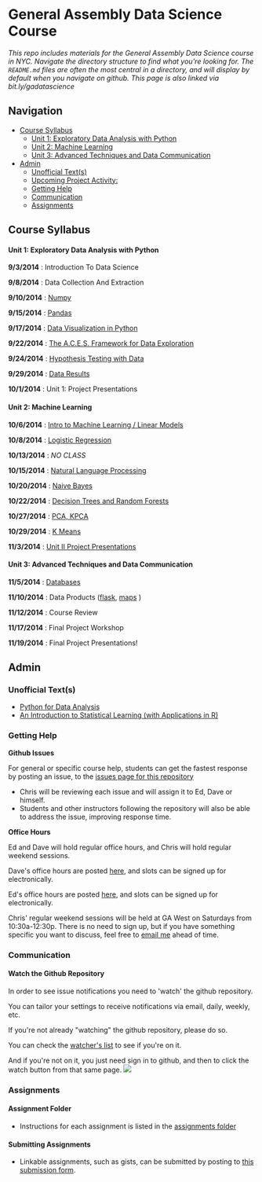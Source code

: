 # General Assembly Data Science Course

*This repo includes materials for the General Assembly Data Science course in NYC. Navigate the directory structure to find what you're looking for. The `README.md` files are often the most central in a directory, and will display by default when you navigate on github. This page is also linked via bit.ly/gadatascience*



## Navigation 

- [Course Syllabus](#user-content-course-syllabus)
	- [Unit 1: Exploratory Data Analysis with Python](#user-content-unit-1-exploratory-data-analysis-with-python)
	- [Unit 2: Machine Learning](#user-content-unit-2-machine-learning)
	- [Unit 3: Advanced Techniques and Data Communication](#user-content-unit-3-advanced-techniques-and-data-communication)
- [Admin](#user-content-admin)
	- [Unofficial Text(s)](#user-content-unofficial-texts)
	- [Upcoming Project Activity:](#user-content-upcoming-project-activity)
	- [Getting Help](#user-content-getting-help)
	- [Communication](#user-content-communication)
	- [Assignments](#user-content-assignments)


## Course Syllabus

#### Unit 1: Exploratory Data Analysis with Python

 **9/3/2014** : Introduction To Data Science
 
 **9/8/2014** : Data Collection And Extraction
 
 **9/10/2014** : [Numpy](https://github.com/TeachingDataScience/data-science-course/tree/forstudentviewing/03_numpy)
 
 **9/15/2014** : [Pandas](https://github.com/TeachingDataScience/data-science-course/tree/forstudentviewing/04_pandas)
 
 **9/17/2014** : [Data Visualization in Python](https://github.com/TeachingDataScience/data-science-course/tree/forstudentviewing/05_Data_Visualization)
 
 **9/22/2014** : [The A.C.E.S. Framework for Data Exploration](06_EDA/)
 
 **9/24/2014** : [Hypothesis Testing with Data](https://github.com/TeachingDataScience/data-science-course/tree/forstudentviewing/07_experimental_design)
 
 **9/29/2014** : [Data Results](08_data_results/)
 
 **10/1/2014** : Unit 1: Project Presentations
 
 
#### Unit 2: Machine Learning
 
 **10/6/2014** : [Intro to Machine Learning / Linear Models](https://github.com/TeachingDataScience/data-science-course/tree/forstudentviewing/09_linear_regression)
 
 **10/8/2014** : [Logistic Regression](10_logistic/)
 
 **10/13/2014** : *NO CLASS*
 
**10/15/2014** :    [Natural Language Processing](https://github.com/TeachingDataScience/data-science-course/tree/forstudentviewing/11_nltk)

**10/20/2014** :    [Naive Bayes](12_Naive_Bayes)

**10/22/2014** :    [Decision Trees and Random Forests](13_decision_trees)

**10/27/2014** :  [PCA, KPCA](14_pca)

**10/29/2014** :  [K Means](15_kmeans)

**11/3/2014** :   [Unit II Project Presentations](https://github.com/TeachingDataScience/data-science-course/blob/forstudentviewing/assignments/110214_Unit_II_Project_Supervised_Learning.md)

#### Unit 3: Advanced Techniques and Data Communication

**11/5/2014** :  [Databases](16_databases)

**11/10/2014** :  Data Products ([flask](https://github.com/TeachingDataScience/data-science-course/tree/forstudentviewing/17_flask), [maps](https://github.com/TeachingDataScience/data-science-course/tree/forstudentviewing/18_maps) )

**11/12/2014** :  Course Review

**11/17/2014** :  Final Project Workshop

**11/19/2014** :  Final Project Presentations!

 
 
 
<!-- 
 
 To remove dates: http://regexr.com/39gbs 
 
--> 
 

## Admin

### Unofficial Text(s)
* [Python for Data Analysis](http://shop.oreilly.com/product/0636920023784.do)
* [An Introduction to Statistical Learning (with Applications in R)](http://www-bcf.usc.edu/~gareth/ISL/)


### Getting Help

**Github Issues**

For general or specific course help, students can get the fastest response by posting an issue, to the [issues page for this repository](https://github.com/TeachingDataScience/data-science-course/issues)

* Chris will be reviewing each issue and will assign it to Ed, Dave or himself.
* Students and other instructors following the repository will also be able to address the issue, improving response time.


**Office Hours**

Ed and Dave will hold regular office hours, and Chris will hold regular weekend sessions.

Dave's office hours are posted [here](https://accounts.google.com/ServiceLogin?service=cl&passive=1209600&continue=https://www.google.com/calendar/selfsched?sstoken%3DUUJjNUJzODlzeDdPfGRlZmF1bHR8MTQ3MjQwYzU4M2M3NmFkODRhMTdhN2Y1MDNlNjE2NGI&followup=https://www.google.com/calendar/selfsched?sstoken%3DUUJjNUJzODlzeDdPfGRlZmF1bHR8MTQ3MjQwYzU4M2M3NmFkODRhMTdhN2Y1MDNlNjE2NGI&scc=1), and slots can be signed up for electronically.

Ed's office hours are posted [here](https://www.google.com/calendar/selfsched?sstoken=UUowVUZtNDJlNGlJfGRlZmF1bHR8MDUxMjk5YmEzMDQyMTJkN2ZjZjY3NmUwNmVkMWZiNzg), and slots can be signed up for electronically.

Chris' regular weekend sessions will be held at GA West on Saturdays from 10:30a-12:30p. There is no need to sign up, but if you have something specific you want to discuss, feel free to [email me](mailto:rwc.sheehan@gmail.com?subject=DAT13%20Office%20Hours) ahead of time.

### Communication

#### Watch the Github Repository

In order to see issue notifications you need to 'watch' the github repository.

You can tailor your settings to receive notifications via email, daily, weekly, etc.

If you're not already "watching" the github repository, please do so.

You can check the [watcher's list](https://github.com/TeachingDataScience/data-science-course/watchers) to see if you're on it.

And if you're not on it, you just need sign in to github, and then to click the watch button from that same page.
![](http://note.io/XQGFnA)


### Assignments

#### Assignment Folder

* Instructions for each assignment is listed in the [assignments folder](assignments/)

#### Submitting Assignments

* Linkable assignments, such as gists, can be submitted by posting to [this submission form](https://docs.google.com/forms/d/1TzvQCYruLcTLzfCQBcjhp7INLZWvwErCqTaFCU7LhpE/viewform?usp=send_form).

<!--
* Some assigments may require submitting via google drive.  These should include the student last name in the filename and be placed in the appropriate folder of the [submissions google drive folder](https://drive.google.com/a/scaleanalytics.com/#folders/0B2_NWQOfrbk-WWhWNHROaDQ2YU0).
-->





 
 
